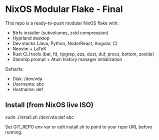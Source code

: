 # NixOS Modular Flake - Final

This repo is a ready-to-push modular NixOS flake with:
- Btrfs installer (subvolumes, zstd compression)
- Hyprland desktop
- Dev stacks (Java, Python, Node/React, Angular, C)
- Neovim + LaTeX
- Rust CLI tools (bat, fd, ripgrep, eza, dust, duf, procs, bottom, zoxide)
- Starship prompt + Atuin history manager initialization

Defaults:
- Disk: /dev/vda
- Username: abc
- Hostname: def

## Install (from NixOS live ISO)
sudo ./install.sh /dev/vda def abc

Set GIT_REPO env var or edit install.sh to point to your repo URL before running.
